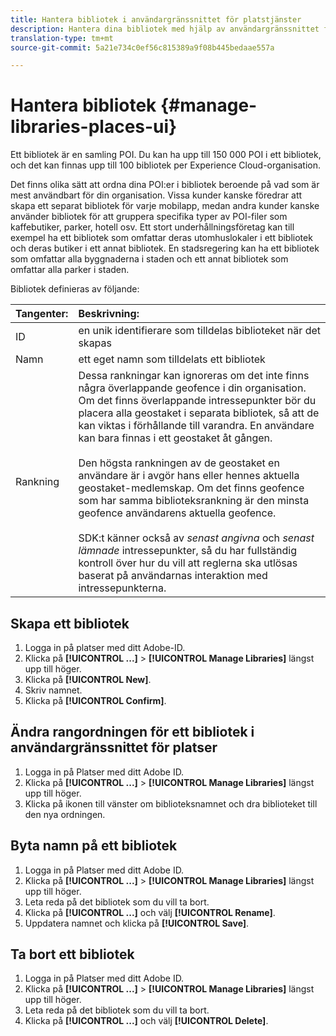 ```yaml
---
title: Hantera bibliotek i användargränssnittet för platstjänster
description: Hantera dina bibliotek med hjälp av användargränssnittet för platstjänster.
translation-type: tm+mt
source-git-commit: 5a21e734c0ef56c815389a9f08b445bedaae557a

---
```



# Hantera bibliotek {#manage-libraries-places-ui}

Ett bibliotek är en samling POI. Du kan ha upp till 150 000 POI i ett bibliotek, och det kan finnas upp till 100 bibliotek per Experience Cloud-organisation.

Det finns olika sätt att ordna dina POI:er i bibliotek beroende på vad som är mest användbart för din organisation. Vissa kunder kanske föredrar att skapa ett separat bibliotek för varje mobilapp, medan andra kunder kanske använder bibliotek för att gruppera specifika typer av POI-filer som kaffebutiker, parker, hotell osv. Ett stort underhållningsföretag kan till exempel ha ett bibliotek som omfattar deras utomhuslokaler i ett bibliotek och deras butiker i ett annat bibliotek. En stadsregering kan ha ett bibliotek som omfattar alla byggnaderna i staden och ett annat bibliotek som omfattar alla parker i staden.

Bibliotek definieras av följande:

| Tangenter: | Beskrivning: |
| :--- | :--- |
| ID | en unik identifierare som tilldelas biblioteket när det skapas |
| Namn | ett eget namn som tilldelats ett bibliotek |
| Rankning | Dessa rankningar kan ignoreras om det inte finns några överlappande geofence i din organisation. Om det finns överlappande intressepunkter bör du placera alla geostaket i separata bibliotek, så att de kan viktas i förhållande till varandra. En användare kan bara finnas i ett geostaket åt gången. <br><br>Den högsta rankningen av de geostaket en användare är i avgör hans eller hennes aktuella geostaket-medlemskap. Om det finns geofence som har samma biblioteksrankning är den minsta geofence användarens aktuella geofence. <br><br>SDK:t känner också av *senast angivna* och *senast lämnade* intressepunkter, så du har fullständig kontroll över hur du vill att reglerna ska utlösas baserat på användarnas interaktion med intressepunkterna. |

## Skapa ett bibliotek

1. Logga in på platser med ditt Adobe-ID.
1. Klicka på **[!UICONTROL ...]** > **[!UICONTROL Manage Libraries]** längst upp till höger.
1. Klicka på **[!UICONTROL New]**.
1. Skriv namnet.
1. Klicka på **[!UICONTROL Confirm]**.

## Ändra rangordningen för ett bibliotek i användargränssnittet för platser

1. Logga in på Platser med ditt Adobe ID.
1. Klicka på **[!UICONTROL ...]** > **[!UICONTROL Manage Libraries]** längst upp till höger.
1. Klicka på ikonen till vänster om biblioteksnamnet och dra biblioteket till den nya ordningen.

## Byta namn på ett bibliotek

1. Logga in på Platser med ditt Adobe ID.
1. Klicka på **[!UICONTROL ...]** > **[!UICONTROL Manage Libraries]** längst upp till höger.
1. Leta reda på det bibliotek som du vill ta bort.
1. Klicka på **[!UICONTROL ...]** och välj **[!UICONTROL Rename]**.
1. Uppdatera namnet och klicka på **[!UICONTROL Save]**.

## Ta bort ett bibliotek

1. Logga in på Platser med ditt Adobe ID.
1. Klicka på **[!UICONTROL ...]** > **[!UICONTROL Manage Libraries]** längst upp till höger.
1. Leta reda på det bibliotek som du vill ta bort.
1. Klicka på **[!UICONTROL ...]** och välj **[!UICONTROL Delete]**.

